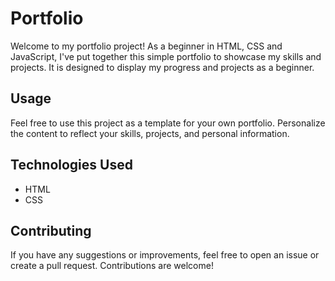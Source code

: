 # Portfolio

Welcome to my portfolio project! As a beginner in HTML, CSS and JavaScript, I've put together this simple portfolio to showcase my skills and projects. 
It is designed to display my progress and projects as a beginner. 

## Usage
Feel free to use this project as a template for your own portfolio. 
Personalize the content to reflect your skills, projects, and personal information.

## Technologies Used
* HTML
* CSS

## Contributing
If you have any suggestions or improvements, feel free to open an issue or create a pull request. Contributions are welcome!
